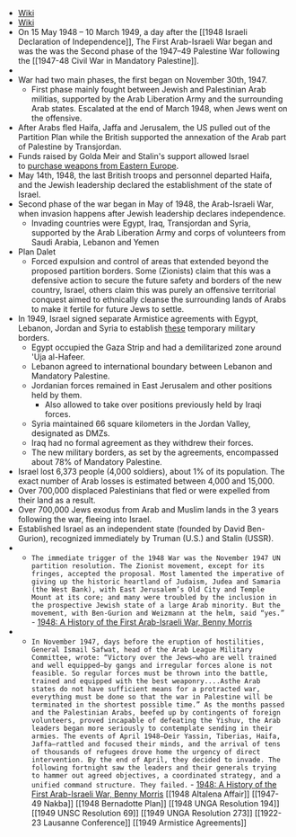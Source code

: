 - [Wiki](https://en.wikipedia.org/wiki/1948_Arab%E2%80%93Israeli_War)
- [Wiki](https://en.wikipedia.org/wiki/1948_Palestine_war)
- On 15 May 1948 – 10 March 1949, a day after the [[1948 Israeli Declaration of Independence]], The First Arab-Israeli War began and was the was the Second phase of the 1947–49 Palestine War following the [[1947-48 Civil War in Mandatory Palestine]].
- 
- War had two main phases, the first began on November 30th, 1947.
    - First phase mainly fought between Jewish and Palestinian Arab militias, supported by the Arab Liberation Army and the surrounding Arab states. Escalated at the end of March 1948, when Jews went on the offensive.
- After Arabs fled Haifa, Jaffa and Jerusalem, the US pulled out of the Partition Plan while the British supported the annexation of the Arab part of Palestine by Transjordan.
- Funds raised by Golda Meir and Stalin's support allowed Israel to [purchase weapons from Eastern Europe](https://en.wikipedia.org/wiki/Arms_shipments_from_Czechoslovakia_to_Israel_1947%E2%80%931949).
- May 14th, 1948, the last British troops and personnel departed Haifa, and the Jewish leadership declared the establishment of the state of Israel.
- Second phase of the war began in May of 1948, the Arab-Israeli War, when invasion happens after Jewish leadership declares independence.
    - Invading countries were Egypt, Iraq, Transjordan and Syria, supported by the Arab Liberation Army and corps of volunteers from Saudi Arabia, Lebanon and Yemen
- Plan Dalet
    - Forced expulsion and control of areas that extended beyond the proposed partition borders. Some (Zionists) claim that this was a defensive action to secure the future safety and borders of the new country, Israel, others claim this was purely an offensive territorial conquest aimed to ethnically cleanse the surrounding lands of Arabs to make it fertile for future Jews to settle.
- In 1949, Israel signed separate Armistice agreements with Egypt, Lebanon, Jordan and Syria to establish [these](https://upload.wikimedia.org/wikipedia/commons/f/f4/Palestine_Military_Situation%2C_April_6%2C_1949%2C_Truman_Papers.jpg) temporary military borders.
    - Egypt occupied the Gaza Strip and had a demilitarized zone around 'Uja al-Hafeer.
    - Lebanon agreed to international boundary between Lebanon and Mandatory Palestine.
    - Jordanian forces remained in East Jerusalem and other positions held by them.
        - Also allowed to take over positions previously held by Iraqi forces.
    - Syria maintained 66 square kilometers in the Jordan Valley, designated as DMZs.
    - Iraq had no formal agreement as they withdrew their forces.
    - The new military borders, as set by the agreements, encompassed about 78% of Mandatory Palestine.
- Israel lost 6,373 people (4,000 soldiers), about 1% of its population. The exact number of Arab losses is estimated between 4,000 and 15,000.
- Over 700,000 displaced Palestinians that fled or were expelled from their land as a result.
- Over 700,000 Jews exodus from Arab and Muslim lands in the 3 years following the war, fleeing into Israel.
- Established Israel as an independent state (founded by David Ben-Gurion), recognized immediately by Truman (U.S.) and Stalin (USSR).
- 
	- `The immediate trigger of the 1948 War was the November 1947 UN partition resolution. The Zionist movement, except for its fringes, accepted the proposal. Most lamented the imperative of giving up the historic heartland of Judaism, Judea and Samaria (the West Bank), with East Jerusalem’s Old City and Temple Mount at its core; and many were troubled by the inclusion in the prospective Jewish state of a large Arab minority. But the movement, with Ben-Gurion and Weizmann at the helm, said “yes.”`  - [1948: A History of the First Arab-Israeli War, Benny Morris](https://cloudflare-ipfs.com/ipfs/bafykbzaceboh6eehlb6m6qeyfzcadyiri4vhj3syboxaidhido32jriuuaj3c?filename=Benny%20Morris%20-%201948_%20A%20History%20of%20the%20First%20Arab-Israeli%20War-Yale%20University%20Press%20%282008%29.pdf)
- 
	- `In November 1947, days before the eruption of hostilities, General Ismail Safwat, head of the Arab League Military Committee, wrote: “Victory over the Jews—who are well trained and well equipped—by gangs and irregular forces alone is not feasible. So regular forces must be thrown into the battle, trained and equipped with the best weaponry....Asthe Arab states do not have sufficient means for a protracted war, everything must be done so that the war in Palestine will be terminated in the shortest possible time.” As the months passed and the Palestinian Arabs, beefed up by contingents of foreign volunteers, proved incapable of defeating the Yishuv, the Arab leaders began more seriously to contemplate sending in their armies. The events of April 1948—Deir Yassin, Tiberias, Haifa, Jaffa—rattled and focused their minds, and the arrival of tens of thousands of refugees drove home the urgency of direct intervention. By the end of April, they decided to invade. The following fortnight saw the leaders and their generals trying to hammer out agreed objectives, a coordinated strategy, and a unified command structure. They failed.`  - [1948: A History of the First Arab-Israeli War, Benny Morris](https://cloudflare-ipfs.com/ipfs/bafykbzaceboh6eehlb6m6qeyfzcadyiri4vhj3syboxaidhido32jriuuaj3c?filename=Benny%20Morris%20-%201948_%20A%20History%20of%20the%20First%20Arab-Israeli%20War-Yale%20University%20Press%20%282008%29.pdf)
[[1948 Altalena Affair]]
[[1947-49 Nakba]]
[[1948 Bernadotte Plan]]
[[1948 UNGA Resolution 194]]
[[1949 UNSC Resolution 69]]
[[1949 UNGA Resolution 273]]
[[1922-23 Lausanne Conference]]
[[1949 Armistice Agreements]]